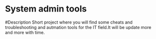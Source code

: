 ﻿# System admin tools 


#Description
Short project where you will find some cheats and troubleshooting and autmation tools for the IT field.It will be update more and more with time.

 

